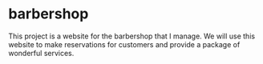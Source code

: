 # barbershop
This project is a website for the barbershop that I manage. We will use this website to make reservations for customers and provide a package of wonderful services.
